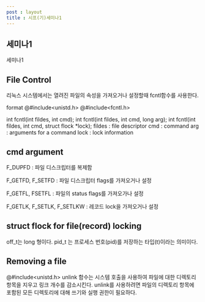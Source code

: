 ```yaml
---
post : layout
title : 시프(기)세미나1
---
```


## 세미나1
세미나1

## File Control
리눅스 시스템에서는 열려진 파일의 속성을 가져오거나 설정할때 fcntl함수를 사용한다.

format 
@#include<unistd.h>
@#include<fcntl.h>

int fcntl(int fildes, int cmd);
int fcntl(int fildes, int cmd, long arg);
int fcntl(int fildes, int cmd, struct flock *lock);
fildes : file descriptor
cmd : command
arg : arguments for a command
lock : lock information

## cmd argument

F_DUPFD : 파일 디스크립터를 복제함

F_GETFD, F_SETFD : 파일 디스크립터 flags를 가져오거나 설정

F_GETFL, FSETFL : 파일의 status flags를 가져오가나 설정

F_GETLK, F_SETLK, F_SETLKW : 레코드 lock을 가져오거나 설정

## struct flock for file(record) locking
off_t는 long 형이다.
pid_t 는 프로세스 번호(pid)를 저장하는 타입(t)이라는 의미이다.

## Removing a file

@#include<unistd.h>
unlink 함수는 시스템 호출을 사용하여 파일에 대한 디렉토리 항목을 지우고 링크 개수를 감소시킨다. 
unlink를 사용하려면 파일의 디렉토리 항목에 포함된 모든 디렉토리에 대해 쓰기와 실행 권한이 필요하다.
